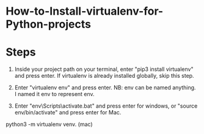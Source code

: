 # How-to-Install-virtualenv-for-Python-projects


# Steps
1. Inside your project path on your terminal, enter "pip3 install virtualenv" and press enter. If virtualenv is already installed globally, skip this step.

2. Enter "virtualenv env" and press enter. NB: env can be named anything. I named it env to represent env.

3. Enter "env\Scripts\activate.bat" and press enter for windows, or "source env/bin/activate" and press enter for Mac.


python3 -m virtualenv venv. (mac)
